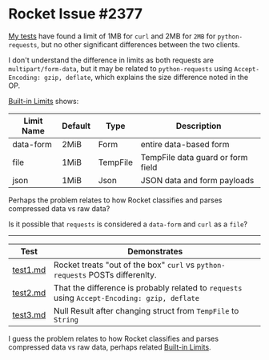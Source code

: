 # Rocket Issue #2377

[My tests](https://github.com/danielclough/Rocket-2377) have found a limit of 1MB for `curl` and 2MB for `2MB` for `python-requests`, but no other significant differences between the two clients.

I don't understand the difference in limits as both requests are `multipart/form-data`, but it may be related to `python-requests` using `Accept-Encoding: gzip, deflate`, which explains the size difference noted in the OP.

[Built-in Limits](https://api.rocket.rs/v0.5-rc/rocket/data/struct.Limits.html#built-in-limits) shows:

| Limit Name |	Default	| Type |	Description |
|--|--|--|--|
| data-form |	2MiB |	Form |	entire data-based form |
| file |	1MiB	| TempFile |	TempFile data guard or form field |
| json	| 1MiB |	Json	| JSON data and form payloads |

Perhaps the  problem relates to how Rocket classifies and parses compressed data vs raw data?

Is it possible that `requests` is considered a `data-form` and `curl` as a `file`?

---

| Test | Demonstrates |
|--|--|
| [test1.md](https://github.com/danielclough/Rocket-2377/blob/main/test2.md) | Rocket treats "out of the box" `curl` vs `python-requests` POSTs differenlty. |
| [test2.md](https://github.com/danielclough/Rocket-2377/blob/main/test2.md) | That the difference is probably related to `requests` using `Accept-Encoding: gzip, deflate` |
|[test3.md](https://github.com/danielclough/Rocket-2377/blob/main/test3.md)| Null Result after changing struct from `TempFile` to `String` |

I guess the problem relates to how Rocket classifies and parses compressed data vs raw data, perhaps related [Built-in Limits](https://api.rocket.rs/v0.5-rc/rocket/data/struct.Limits.html#built-in-limits).
